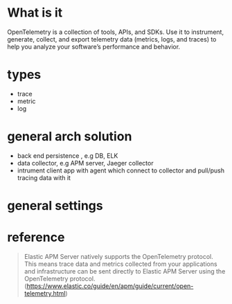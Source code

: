 # What is it
OpenTelemetry is a collection of tools, APIs, and SDKs. Use it to instrument, generate, collect, and export telemetry data (metrics, logs, and traces) to help you analyze your software’s performance and behavior.

# types
- trace
- metric
- log

# general arch solution
- back end persistence , e.g DB, ELK
- data collector, e.g APM server, Jaeger collector
- intrument client app with agent which connect to collector and pull/push tracing data with it

# general settings

# reference
> Elastic APM Server natively supports the OpenTelemetry protocol. This means trace data and metrics collected from your applications and infrastructure can be sent directly to Elastic APM Server using the OpenTelemetry protocol. (https://www.elastic.co/guide/en/apm/guide/current/open-telemetry.html)



